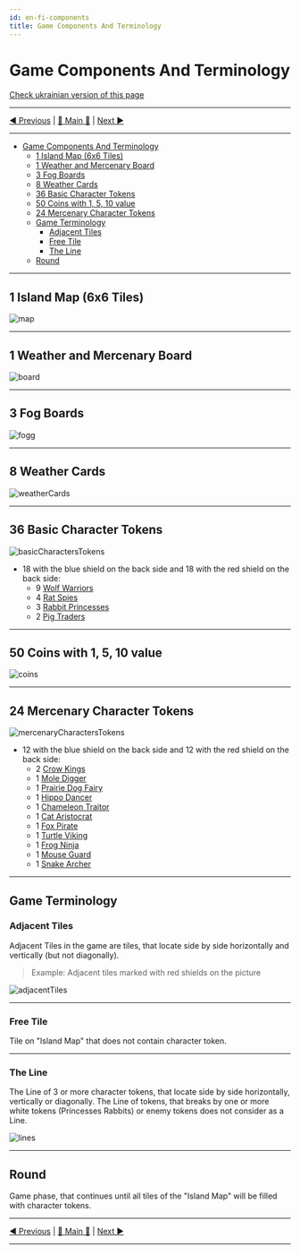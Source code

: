 ```yaml
---
id: en-fi-components
title: Game Components And Terminology
---
```


# Game Components And Terminology

[Check ukrainian version of this page](../ua/ComponentsAndTerminologyPage.md)

***

[◄ Previous](IndexPage.md) | [🚪 Main 🚪](IndexPage.md) | [Next ►](GameSetup.md)

***

- [Game Components And Terminology](#game-components-and-terminology)
  - [1 Island Map (6x6 Tiles)](#1-island-map-6x6-tiles)
  - [1 Weather and Mercenary Board](#1-weather-and-mercenary-board)
  - [3 Fog Boards](#3-fog-boards)
  - [8 Weather Cards](#8-weather-cards)
  - [36 Basic Character Tokens](#36-basic-character-tokens)
  - [50 Coins with 1, 5, 10 value](#50-coins-with-1-5-10-value)
  - [24 Mercenary Character Tokens](#24-mercenary-character-tokens)
  - [Game Terminology](#game-terminology)
    - [Adjacent Tiles](#adjacent-tiles)
    - [Free Tile](#free-tile)
    - [The Line](#the-line)
  - [Round](#round)

***

## 1 Island Map (6x6 Tiles)

![map]

***

## 1 Weather and Mercenary Board

![board]

***

## 3 Fog Boards

![fogg]

***

## 8 Weather Cards

![weatherCards]

***

## 36 Basic Character Tokens

![basicCharactersTokens]

- 18 with the blue shield on the back side and 18 with the red shield on the back side:
  - 9 [Wolf Warriors](BasicCharactersDescription.md#wolf-warrior)
  - 4 [Rat Spies](BasicCharactersDescription.md#rat-spy)
  - 3 [Rabbit Princesses](BasicCharactersDescription.md#rabbit-princess)
  - 2 [Pig Traders](BasicCharactersDescription.md#pig-trader)

***

## 50 Coins with 1, 5, 10 value

![coins]

***

## 24 Mercenary Character Tokens

![mercenaryCharactersTokens]

- 12 with the blue shield on the back side and 12 with the red shield on the back side:
  - 2 [Crow Kings](MercenaryCharactersDescription.md#crow-king)
  - 1 [Mole Digger](MercenaryCharactersDescription.md#mole-digger)
  - 1 [Prairie Dog Fairy](MercenaryCharactersDescription.md#prairie-dog-fairy)
  - 1 [Hippo Dancer](MercenaryCharactersDescription.md#hippo-dancer)
  - 1 [Chameleon Traitor](MercenaryCharactersDescription.md#chameleon-traitor)
  - 1 [Cat Aristocrat](MercenaryCharactersDescription.md#cat-aristocrat)
  - 1 [Fox Pirate](MercenaryCharactersDescription.md#fox-pirate)
  - 1 [Turtle Viking](MercenaryCharactersDescription.md#turtle-viking)
  - 1 [Frog Ninja](MercenaryCharactersDescription.md#frog-ninja)
  - 1 [Mouse Guard](MercenaryCharactersDescription.md#mouse-guard)
  - 1 [Snake Archer](MercenaryCharactersDescription.md#snake-archer)

***

## Game Terminology

### Adjacent Tiles

Adjacent Tiles in the game are tiles, that locate side by side horizontally and vertically (but not diagonally).

> Example: Adjacent tiles marked with red shields on the picture

![adjacentTiles]

***

### Free Tile

Tile on "Island Map" that does not contain character token.

***

### The Line

The Line of 3 or more character tokens, that locate side by side horizontally, vertically or diagonally. The Line of tokens, that breaks by one or more white tokens (Princesses Rabbits) or enemy tokens does not consider as a Line.

![lines]

***

## Round

Game phase, that continues until all tiles of the "Island Map" will be filled with character tokens.

***

[◄ Previous](IndexPage.md) | [🚪 Main 🚪](IndexPage.md) | [Next ►](GameSetup.md)

***

<!--Image links ref-->

[map]: ../../resources/img/mapField.jpg
[fogg]: ../../resources/img/fogg.jpg
[board]: ../../resources/img/weatherBoard.jpg
[weatherCards]: ../../resources/img/weatherCards.jpg
[basicCharactersTokens]: ../../resources/img/basicCharactersTokens.jpg
[coins]: ../../resources/img/coins.jpg
[mercenaryCharactersTokens]: ../../resources/img/mercenaryCharactersTokens.jpg
[adjacentTiles]: ../../resources/img/adjacentTiles.jpg
[lines]: ../../resources/img/lines.jpg
